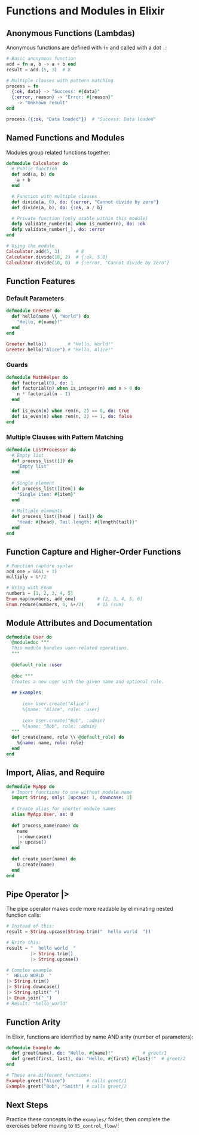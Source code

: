 # Functions and Modules in Elixir

## Anonymous Functions (Lambdas)

Anonymous functions are defined with `fn` and called with a dot `.`:

```elixir
# Basic anonymous function
add = fn a, b -> a + b end
result = add.(5, 3)  # 8

# Multiple clauses with pattern matching
process = fn
  {:ok, data} -> "Success: #{data}"
  {:error, reason} -> "Error: #{reason}"
  _ -> "Unknown result"
end

process.({:ok, "Data loaded"})  # "Success: Data loaded"
```

## Named Functions and Modules

Modules group related functions together:

```elixir
defmodule Calculator do
  # Public function
  def add(a, b) do
    a + b
  end

  # Function with multiple clauses
  def divide(a, 0), do: {:error, "Cannot divide by zero"}
  def divide(a, b), do: {:ok, a / b}

  # Private function (only usable within this module)
  defp validate_number(n) when is_number(n), do: :ok
  defp validate_number(_), do: :error
end

# Using the module
Calculator.add(5, 3)      # 8
Calculator.divide(10, 2)  # {:ok, 5.0}
Calculator.divide(10, 0)  # {:error, "Cannot divide by zero"}
```

## Function Features

### Default Parameters
```elixir
defmodule Greeter do
  def hello(name \\ "World") do
    "Hello, #{name}!"
  end
end

Greeter.hello()        # "Hello, World!"
Greeter.hello("Alice") # "Hello, Alice!"
```

### Guards
```elixir
defmodule MathHelper do
  def factorial(0), do: 1
  def factorial(n) when is_integer(n) and n > 0 do
    n * factorial(n - 1)
  end
  
  def is_even(n) when rem(n, 2) == 0, do: true
  def is_even(n) when rem(n, 2) == 1, do: false
end
```

### Multiple Clauses with Pattern Matching
```elixir
defmodule ListProcessor do
  # Empty list
  def process_list([]) do
    "Empty list"
  end
  
  # Single element
  def process_list([item]) do
    "Single item: #{item}"
  end
  
  # Multiple elements
  def process_list([head | tail]) do
    "Head: #{head}, Tail length: #{length(tail)}"
  end
end
```

## Function Capture and Higher-Order Functions

```elixir
# Function capture syntax
add_one = &(&1 + 1)
multiply = &*/2

# Using with Enum
numbers = [1, 2, 3, 4, 5]
Enum.map(numbers, add_one)        # [2, 3, 4, 5, 6]
Enum.reduce(numbers, 0, &+/2)     # 15 (sum)
```

## Module Attributes and Documentation

```elixir
defmodule User do
  @moduledoc """
  This module handles user-related operations.
  """
  
  @default_role :user
  
  @doc """
  Creates a new user with the given name and optional role.
  
  ## Examples
  
      iex> User.create("Alice")
      %{name: "Alice", role: :user}
      
      iex> User.create("Bob", :admin)
      %{name: "Bob", role: :admin}
  """
  def create(name, role \\ @default_role) do
    %{name: name, role: role}
  end
end
```

## Import, Alias, and Require

```elixir
defmodule MyApp do
  # Import functions to use without module name
  import String, only: [upcase: 1, downcase: 1]
  
  # Create alias for shorter module names
  alias MyApp.User, as: U
  
  def process_name(name) do
    name
    |> downcase()
    |> upcase()
  end
  
  def create_user(name) do
    U.create(name)
  end
end
```

## Pipe Operator |>

The pipe operator makes code more readable by eliminating nested function calls:

```elixir
# Instead of this:
result = String.upcase(String.trim("  hello world  "))

# Write this:
result = "  hello world  "
         |> String.trim()
         |> String.upcase()

# Complex example
"  HELLO WORLD  "
|> String.trim()
|> String.downcase()
|> String.split(" ")
|> Enum.join("_")
# Result: "hello_world"
```

## Function Arity

In Elixir, functions are identified by name AND arity (number of parameters):

```elixir
defmodule Example do
  def greet(name), do: "Hello, #{name}!"           # greet/1
  def greet(first, last), do: "Hello, #{first} #{last}!"  # greet/2
end

# These are different functions:
Example.greet("Alice")        # calls greet/1
Example.greet("Bob", "Smith") # calls greet/2
```

## Next Steps

Practice these concepts in the `examples/` folder, then complete the exercises before moving to `05_control_flow/`!
